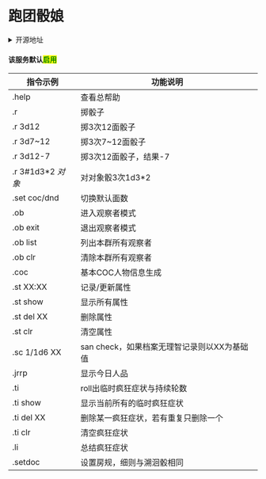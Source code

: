 # 跑团骰娘

<details>

<summary>开源地址</summary>

[https://github.com/maxesisn/nonedice](https://github.com/maxesisn/nonedice)

</details>

#### 该服务默认<mark style="color:green;">启用</mark>

| 指令示例             | 功能说明                        |
| ---------------- | --------------------------- |
| .help            | 查看总帮助                       |
| .r               | 掷骰子                         |
| .r 3d12          | 掷3次12面骰子                    |
| .r 3d7\~12       | 掷3次7\~12面骰子                 |
| .r 3d12-7        | 掷3次12面骰子，结果-7               |
| .r 3#1d3\*2 _对象_ | 对对象骰3次1d3\*2                |
| .set coc/dnd     | 切换默认面数                      |
| .ob              | 进入观察者模式                     |
| .ob exit         | 退出观察者模式                     |
| .ob list         | 列出本群所有观察者                   |
| .ob clr          | 清除本群所有观察者                   |
| .coc             | 基本COC人物信息生成                 |
| .st XX:XX        | 记录/更新属性                     |
| .st show         | 显示所有属性                      |
| .st del XX       | 删除属性                        |
| .st clr          | 清空属性                        |
| .sc 1/1d6 XX     | san check，如果档案无理智记录则以XX为基础值 |
| .jrrp            | 显示今日人品                      |
| .ti              | roll出临时疯狂症状与持续轮数            |
| .ti show         | 显示当前所有的临时疯狂症状               |
| .ti del XX       | 删除某一疯狂症状，若有重复只删除一个          |
| .ti clr          | 清空疯狂症状                      |
| .li              | 总结疯狂症状                      |
| .setdoc          | 设置房规，细则与溯洄骰相同               |
